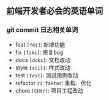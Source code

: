 ## 前端开发者必会的英语单词
### git commit 日志相关单词
- feat `[fēt]`: 新增功能
- fix `[fiks]`: 修复bug
- docs `[doks]`: 文档改动
- style `[stīl]`: 样式改动
- test `[test]`: 测试用例改动
- refactor `riˈfaktər`: 重构、优化
- chore `[CHôr]`: 项目工程改动

